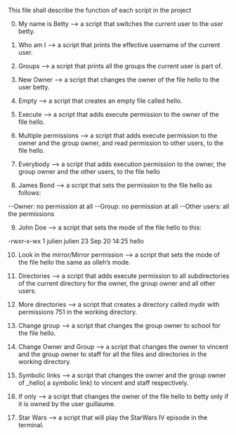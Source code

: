 This file shall describe the function of each script in the project

0. My name is Betty --> a script that switches the current user to the user betty.

1. Who am I -->  a script that prints the effective username of the current user.

2. Groups --> a script that prints all the groups the current user is part of.

3. New Owner --> a script that changes the owner of the file hello to the user betty.

4. Empty --> a script that creates an empty file called hello.

5. Execute -->  a script that adds execute permission to the owner of the file hello.

6. Multiple permissions --> a script that adds execute permission to the owner and the group owner, and read permission to other users, to the file hello.

7. Everybody --> a script that adds execution permission to the owner, the group owner and the other users, to the file hello

8. James Bond --> a script that sets the permission to the file hello as follows:

--Owner: no permission at all
--Group: no permission at all
--Other users: all the permissions

9. John Doe -->  a script that sets the mode of the file hello to this:

-rwxr-x-wx 1 julien julien 23 Sep 20 14:25 hello

10. Look in the mirror/Mirror permission -->  a script that sets the mode of the file hello the same as olleh’s mode.

11. Directories --> a script that adds execute permission to all subdirectories of the current directory for the owner, the group owner and all other users.

12. More directories --> a script that creates a directory called mydir with permissions 751 in the working directory.

13. Change group --> a script that changes the group owner to school for the file hello.

14. Change Owner and Group --> a script that changes the owner to vincent and the group owner to staff for all the files and directories in the working directory.

15. Symbolic links --> a script that changes the owner and the group owner of _hello( a symbolic link) to vincent and staff respectively.

16. If only --> a script that changes the owner of the file hello to betty only if it is owned by the user guillaume.

17. Star Wars --> a script that will play the StarWars IV episode in the terminal.
